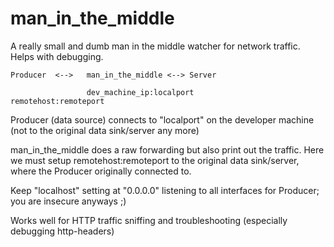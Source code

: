 # man_in_the_middle
A really small and dumb man in the middle watcher for network traffic. Helps with debugging.

```
Producer  <-->   man_in_the_middle <--> Server

                 dev_machine_ip:localport              remotehost:remoteport
```

Producer (data source) connects to "localport" on the developer machine (not to the original data sink/server any more)

man_in_the_middle does a raw forwarding but also print out the traffic. Here we must setup remotehost:remoteport to the original data sink/server, where the Producer originally connected to.

Keep "localhost" setting at "0.0.0.0" listening to all interfaces for Producer; you are insecure anyways ;)

Works well for HTTP traffic sniffing and troubleshooting (especially debugging http-headers)



